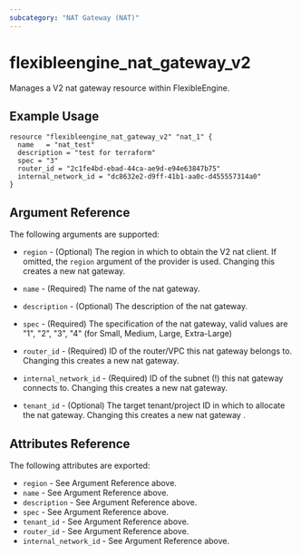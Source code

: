 ```yaml
---
subcategory: "NAT Gateway (NAT)"
---
```


# flexibleengine_nat_gateway_v2

Manages a V2 nat gateway resource within FlexibleEngine.

## Example Usage

```hcl
resource "flexibleengine_nat_gateway_v2" "nat_1" {
  name   = "nat_test"
  description = "test for terraform"
  spec = "3"
  router_id = "2c1fe4bd-ebad-44ca-ae9d-e94e63847b75"
  internal_network_id = "dc8632e2-d9ff-41b1-aa0c-d455557314a0"
}
```

## Argument Reference

The following arguments are supported:

* `region` - (Optional) The region in which to obtain the V2 nat client.
    If omitted, the `region` argument of the provider is used. Changing this
    creates a new nat gateway.

* `name` - (Required) The name of the nat gateway.

* `description` - (Optional) The description of the nat gateway.

* `spec` - (Required) The specification of the nat gateway, valid values are "1",
    "2", "3", "4" (for Small, Medium, Large, Extra-Large)

* `router_id` - (Required) ID of the router/VPC this nat gateway belongs to. Changing
    this creates a new nat gateway.

* `internal_network_id` - (Required) ID of the subnet (!) this nat gateway connects to.
    Changing this creates a new nat gateway.

* `tenant_id` - (Optional) The target tenant/project ID in which to allocate the nat
    gateway. Changing this creates a new nat gateway .

## Attributes Reference

The following attributes are exported:

* `region` - See Argument Reference above.
* `name` - See Argument Reference above.
* `description` - See Argument Reference above.
* `spec` - See Argument Reference above.
* `tenant_id` - See Argument Reference above.
* `router_id` - See Argument Reference above.
* `internal_network_id` - See Argument Reference above.
